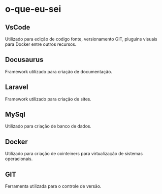 # o-que-eu-sei

## VsCode
Utilizado para edição de codigo fonte, versionamento GIT, pluguins visuais para Docker entre outros recursos.

## Docusaurus
Framework utilizado para criação de documentação.

## Laravel
Framework utilizado para criação de sites.

## MySql
Utilizado para criação de banco de dados.

## Docker
Utilizado para criação de cointeiners para virtualização de sistemas operacionais.

## GIT
Ferramenta utilizada para o controle de versão.
